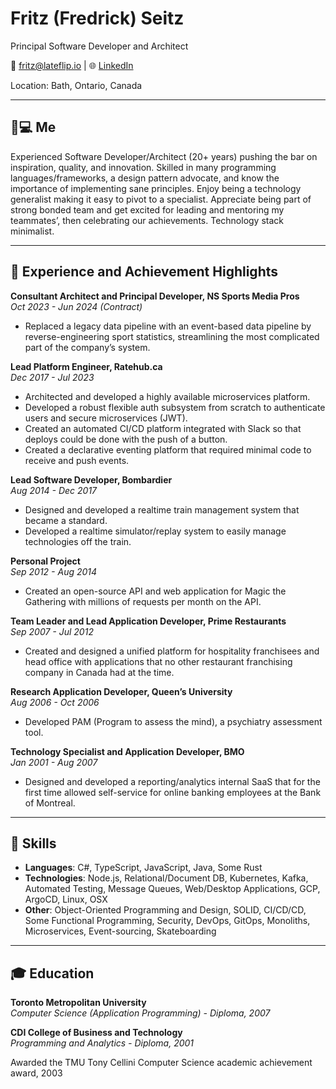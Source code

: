   # Fritz (Fredrick) Seitz
Principal Software Developer and Architect

📧 fritz@lateflip.io | 🌐 [LinkedIn](http://www.linkedin.com/in/fritz-fredrick-seitz-8a15194)

Location: Bath, Ontario, Canada

---

## 🧑💻 Me
Experienced Software Developer/Architect (20+ years) pushing the bar on inspiration, quality, and innovation. Skilled in many programming languages/frameworks, a design pattern advocate, and know the importance of implementing sane principles.  Enjoy being a technology generalist making it easy to pivot to a specialist. Appreciate being part of strong bonded team and get excited for leading and mentoring my teammates’, then celebrating our achievements. Technology stack minimalist.

---

## 👏 Experience and Achievement Highlights

**Consultant Architect and Principal Developer, NS Sports Media Pros**  
*Oct 2023 - Jun 2024 (Contract)*
- Replaced a legacy data pipeline with an event-based data pipeline by reverse-engineering sport statistics, streamlining the most complicated part of the company’s system.

**Lead Platform Engineer, Ratehub.ca**  
*Dec 2017 - Jul 2023*
- Architected and developed a highly available microservices platform.
- Developed a robust flexible auth subsystem from scratch to authenticate users and secure microservices (JWT).
- Created an automated CI/CD platform integrated with Slack so that deploys could be done with the push of a button.
- Created a declarative eventing platform that required minimal code to receive and push events.

**Lead Software Developer, Bombardier**  
*Aug 2014 - Dec 2017*
- Designed and developed a realtime train management system that became a standard.
- Developed a realtime simulator/replay system to easily manage technologies off the train.

**Personal Project**  
*Sep 2012 - Aug 2014*
- Created an open-source API and web application for Magic the Gathering with millions of requests per month on the API.

**Team Leader and Lead Application Developer, Prime Restaurants**  
*Sep 2007 - Jul 2012*
- Created and designed a unified platform for hospitality franchisees and head office with applications that no other restaurant franchising company in Canada had at the time.

**Research Application Developer, Queen’s University**  
*Aug 2006 - Oct 2006*
- Developed PAM (Program to assess the mind), a psychiatry assessment tool.

**Technology Specialist and Application Developer, BMO**  
*Jan 2001 - Aug 2007*
- Designed and developed a reporting/analytics internal SaaS that for the first time allowed self-service for online banking employees at the Bank of Montreal.

---

## 💪 Skills
- **Languages**: C#, TypeScript, JavaScript, Java, Some Rust
- **Technologies**: Node.js, Relational/Document DB, Kubernetes, Kafka, Automated Testing, Message Queues, Web/Desktop Applications, GCP, ArgoCD, Linux, OSX
- **Other**: Object-Oriented Programming and Design, SOLID, CI/CD/CD, Some Functional Programming, Security, DevOps, GitOps, Monoliths, Microservices, Event-sourcing, Skateboarding

---

## 🎓 Education

**Toronto Metropolitan University**  
*Computer Science (Application Programming) - Diploma, 2007*

**CDI College of Business and Technology**  
*Programming and Analytics - Diploma, 2001*

Awarded the TMU Tony Cellini Computer Science academic achievement award, 2003
